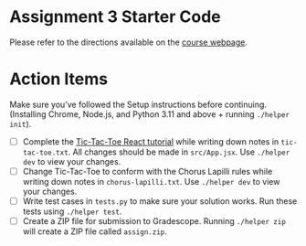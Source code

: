 # Assignment 3 Starter Code

Please refer to the directions available on the [course webpage](https://cs35l.org/assign/assign3).

# Action Items
Make sure you've followed the Setup instructions before continuing. (Installing Chrome, Node.js, and Python 3.11 and above + running `./helper init`).

- [ ] Complete the [Tic-Tac-Toe React tutorial](https://react.dev/learn/tutorial-tic-tac-toe) while writing down notes in `tic-tac-toe.txt`. All changes should be made in `src/App.jsx`. Use `./helper dev` to view your changes.
- [ ] Change Tic-Tac-Toe to conform with the Chorus Lapilli rules while writing down notes in `chorus-lapilli.txt`. Use `./helper dev` to view your changes.
- [ ] Write test cases in `tests.py` to make sure your solution works. Run these tests using `./helper test`.
- [ ] Create a ZIP file for submission to Gradescope. Running `./helper zip` will create a ZIP file called `assign.zip`.
